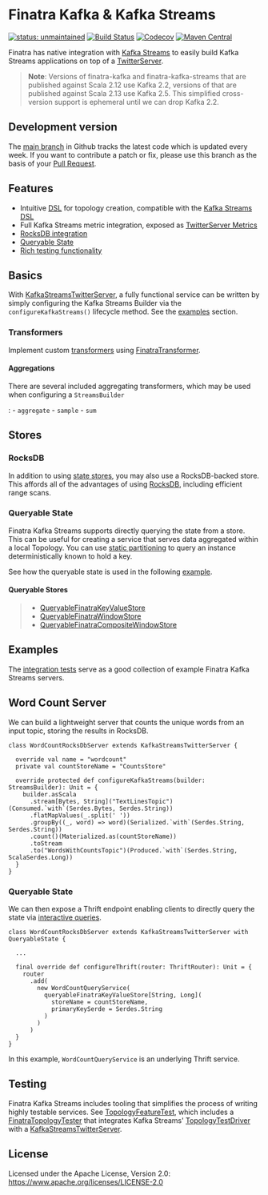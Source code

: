 # Finatra Kafka & Kafka Streams
[![status: unmaintained](https://opensource.twitter.dev/status/unmaintained.svg)](https://opensource.twitter.dev/status/#unmaintained)
[![Build Status](https://github.com/finagle/finatra-kafka/workflows/continuous%20integration/badge.svg?branch=main)](https://github.com/finagle/finatra-kafka/actions/workflows/ci.yml?query=workflow%3A%22continuous+integration%22+branch%3A%22main%22+)
[![Codecov](https://codecov.io/gh/finagle/finatra-kafka/branch/develop/graph/badge.svg)](https://codecov.io/gh/finagle/finatra-kafka)
[![Maven Central](https://maven-badges.herokuapp.com/maven-central/com.twitter/finatra-kafka_2.12/badge.svg)](https://maven-badges.herokuapp.com/maven-central/com.twitter/finatra-kafka_2.12)

Finatra has native integration with [Kafka Streams](https://kafka.apache.org/documentation/streams) to easily build Kafka Streams applications on top of a [TwitterServer](https://github.com/twitter/twitter-server).

> **Note**: Versions of finatra-kafka and finatra-kafka-streams that are published against Scala 2.12 use Kafka 2.2, versions of that are published against Scala 2.13 use Kafka 2.5. This simplified cross-version support is ephemeral until we can drop Kafka 2.2.

## Development version

The [main branch](https://github.com/finagle/finatra-kafka/tree/develop) in Github tracks the latest code which is updated every week. If you want to contribute a patch or fix, please use this branch as the basis of your [Pull Request](https://help.github.com/articles/creating-a-pull-request/).

## Features

-   Intuitive [DSL](https://github.com/finagle/finatra-kafka/tree/develop/kafka-streams/src/main/scala/com/twitter/finatra/kafkastreams/dsl) for topology creation, compatible with the [Kafka Streams DSL](https://kafka.apache.org/21/documentation/streams/developer-guide/dsl-api.html)
-   Full Kafka Streams metric integration, exposed as [TwitterServer Metrics](https://twitter.github.io/twitter-server/Features.html#metrics)
-   [RocksDB integration](#rocksdb)
-   [Queryable State](#queryable-state)
-   [Rich testing functionality](#testing)

## Basics

With [KafkaStreamsTwitterServer](https://github.com/finagle/finatra-kafka/blob/develop/kafka-streams/src/main/scala/com/twitter/finatra/kafkastreams/KafkaStreamsTwitterServer.scala),
a fully functional service can be written by simply configuring the Kafka Streams Builder via the `configureKafkaStreams()` lifecycle method. See the [examples](#examples) section.

### Transformers

Implement custom [transformers](https://kafka.apache.org/21/javadoc/org/apache/kafka/streams/kstream/Transformer.html) using [FinatraTransformer](https://github.com/finagle/finatra-kafka/blob/develop/kafka-streams/src/main/scala/com/twitter/finatra/kafkastreams/transformer/FinatraTransformer.scala).

#### Aggregations

There are several included aggregating transformers, which may be used when configuring a `StreamsBuilder`

:   -   `aggregate`
    -   `sample`
    -   `sum`

## Stores

### RocksDB

In addition to using [state stores](https://kafka.apache.org/21/javadoc/org/apache/kafka/streams/state/Stores.html), you may also use a RocksDB-backed store. This affords all of the advantages of using [RocksDB](https://rocksdb.org/), including efficient range scans.

### Queryable State

Finatra Kafka Streams supports directly querying the state from a store. This can be useful for creating a service that serves data aggregated within a local Topology. You can use [static partitioning](https://github.com/finagle/finatra-kafka/blob/develop/kafka-streams/kafka-streams-static-partitioning/src/main/scala/com/twitter/finatra/kafkastreams/partitioning/StaticPartitioning.scala) to query an instance deterministically known to hold a key.

See how the queryable state is used in the following [example](#queryable-state).

#### Queryable Stores

> -   [QueryableFinatraKeyValueStore](https://github.com/finagle/finatra-kafka/blob/develop/kafka-streams/src/main/scala/com/twitter/finatra/kafkastreams/query/QueryableFinatraKeyValueStore.scala)
> -   [QueryableFinatraWindowStore](https://github.com/finagle/finatra-kafka/blob/develop/kafka-streams/src/main/scala/com/twitter/finatra/kafkastreams/query/QueryableFinatraWindowStore.scala)
> -   [QueryableFinatraCompositeWindowStore](https://github.com/finagle/finatra-kafka/blob/develop/kafka-streams/src/main/scala/com/twitter/finatra/kafkastreams/query/QueryableFinatraCompositeWindowStore.scala)


## Examples

The [integration tests](https://github.com/finagle/finatra-kafka/tree/develop/kafka-streams/src/test/scala/com/twitter/finatra/kafkastreams/integration) serve as a good collection of example Finatra Kafka Streams servers.

Word Count Server
-----------------

We can build a lightweight server that counts the unique words from an input topic, storing the results in RocksDB.

``` {.sourceCode .scala}
class WordCountRocksDbServer extends KafkaStreamsTwitterServer {

  override val name = "wordcount"
  private val countStoreName = "CountsStore"

  override protected def configureKafkaStreams(builder: StreamsBuilder): Unit = {
    builder.asScala
      .stream[Bytes, String]("TextLinesTopic")(Consumed.`with`(Serdes.Bytes, Serdes.String))
      .flatMapValues(_.split(' '))
      .groupBy((_, word) => word)(Serialized.`with`(Serdes.String, Serdes.String))
      .count()(Materialized.as(countStoreName))
      .toStream
      .to("WordsWithCountsTopic")(Produced.`with`(Serdes.String, ScalaSerdes.Long))
  }
}
```

### Queryable State

We can then expose a Thrift endpoint enabling clients to directly query the state via [interactive queries](https://kafka.apache.org/21/documentation/streams/developer-guide/interactive-queries.html).

``` {.sourceCode .scala}
class WordCountRocksDbServer extends KafkaStreamsTwitterServer with QueryableState {

  ...

  final override def configureThrift(router: ThriftRouter): Unit = {
    router
      .add(
        new WordCountQueryService(
          queryableFinatraKeyValueStore[String, Long](
            storeName = countStoreName,
            primaryKeySerde = Serdes.String
          )
        )
      )
  }
}
```

In this example, `WordCountQueryService` is an underlying Thrift service.

## Testing

Finatra Kafka Streams includes tooling that simplifies the process of writing highly testable services. See [TopologyFeatureTest](https://github.com/finagle/finatra-kafka/blob/develop/kafka-streams/src/test/scala/com/twitter/finatra/kafkastreams/test/TopologyFeatureTest.scala), which includes a [FinatraTopologyTester](https://github.com/finagle/finatra-kafka/blob/develop/kafka-streams/src/test/scala/com/twitter/finatra/kafkastreams/test/FinatraTopologyTester.scala) that integrates Kafka Streams' [TopologyTestDriver](https://kafka.apache.org/21/javadoc/org/apache/kafka/streams/TopologyTestDriver.html) with a [KafkaStreamsTwitterServer](https://github.com/finagle/finatra-kafka/blob/develop/kafka-streams/src/main/scala/com/twitter/finatra/kafkastreams/KafkaStreamsTwitterServer.scala).

## License

Licensed under the Apache License, Version 2.0: https://www.apache.org/licenses/LICENSE-2.0
